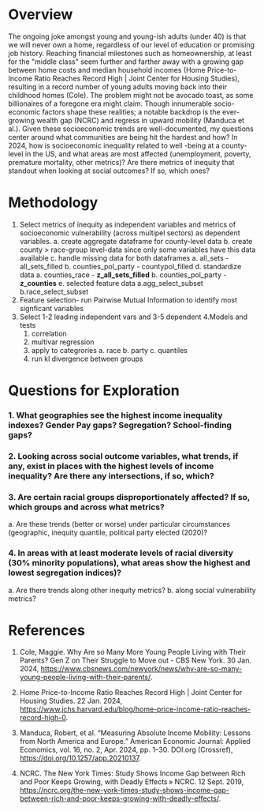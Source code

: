 # Overview
The ongoing joke amongst young and young-ish adults (under 40) is that we will never own a home, regardless of our level of education or promising job history. Reaching financial milestones such as homeownership, at least for the "middle class" seem further and farther away with a growing gap between home costs and median household incomes (Home Price-to-Income Ratio Reaches Record High | Joint Center for Housing Studies), resulting in a record number of young adults moving back into their childhood homes (Cole). The problem might not be avocado toast, as some billionaires of a foregone era might claim. 
	Though innumerable socio-economic factors shape these realities; a notable backdrop is the ever-growing wealth gap (NCRC) and regress in upward mobility (Manduca et al.). Given these socioeconomic trends are well-documented, my questions center around what communities are being hit the hardest and how? In 2024, how is socioeconomic inequality related to well -being at a county-level in the US, and what areas are most affected (unemployment, poverty, premature mortality, other metrics)? Are there metrics of inequity that standout when looking at social outcomes? If so, which ones?
# Methodology
1. Select metrics of inequity as independent variables and metrics of socioeconomic vulnerability (across multipel sectors) as dependent variables.
	a. create aggregate dataframe for county-level data
	b. create county > race-group level-data since only some variables have this data available
	c. handle missing data for both dataframes 
		a. all_sets - all_sets_filled
		b. counties_pol_party - countypol_filled
	d. standardize data
		a. counties_race - **z_all_sets_filled**
		b. counties_pol_party - **z_counties**
	e. selected feature data
		a.agg_select_subset
		b.race_select_subset
2. Feature selection- run Pairwise Mutual Information to identify most signficant variables
3. Select 1-2 leading independent vars and 3-5 dependent
4.Models and tests
	1. correlation 
	2. multivar regression
	3. apply to categrories 
		a. race 
		b. party
		c. quantiles
	4. run kl divergence between groups
# Questions for Exploration
### 1.	What geographies see the highest income inequality indexes? Gender Pay gaps? Segregation? School-finding gaps?
### 2.	Looking across social outcome variables, what trends, if any, exist in places with the highest levels of income inequality? Are there any intersections, if so, which?
### 3.	 Are certain racial groups disproportionately affected? If so, which groups and across what metrics?
a.	Are these trends (better or worse) under particular circumstances (geographic, inequity quantile, political party elected (2020)?
### 4.	In areas with at least moderate levels of racial diversity (30% minority populations), what areas show the highest and lowest segregation indices)?
a.	Are there trends along other inequity metrics?
b.	along social vulnerability metrics?
# References 
1. Cole, Maggie. Why Are so Many More Young People Living with Their Parents? Gen Z on Their Struggle to Move out - CBS New York. 30 Jan. 2024, https://www.cbsnews.com/newyork/news/why-are-so-many-young-people-living-with-their-parents/.

2. Home Price-to-Income Ratio Reaches Record High | Joint Center for Housing Studies. 22 Jan. 2024, https://www.jchs.harvard.edu/blog/home-price-income-ratio-reaches-record-high-0.

3. Manduca, Robert, et al. “Measuring Absolute Income Mobility: Lessons from North America and Europe.” American Economic Journal: Applied Economics, vol. 16, no. 2, Apr. 2024, pp. 1–30. DOI.org (Crossref), https://doi.org/10.1257/app.20210137.

4. NCRC. The New York Times: Study Shows Income Gap between Rich and Poor Keeps Growing, with Deadly Effects » NCRC. 12 Sept. 2019, https://ncrc.org/the-new-york-times-study-shows-income-gap-between-rich-and-poor-keeps-growing-with-deadly-effects/.

